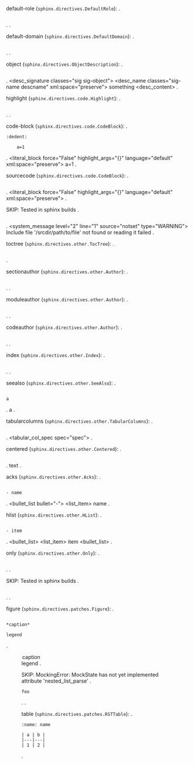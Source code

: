 default-role (`sphinx.directives.DefaultRole`):
.
```{default-role}
```
.
<document source="<src>/index.md">
.

default-domain (`sphinx.directives.DefaultDomain`):
.
```{default-domain} mydomain
```
.
<document source="<src>/index.md">
.

object (`sphinx.directives.ObjectDescription`):
.
```{object} something
```
.
<document source="<src>/index.md">
    <index entries="">
    <desc classes="object" desctype="object" domain="" noindex="False" objtype="object">
        <desc_signature classes="sig sig-object">
            <desc_name classes="sig-name descname" xml:space="preserve">
                something
        <desc_content>
.

highlight (`sphinx.directives.code.Highlight`):
.
```{highlight} something
```
.
<document source="<src>/index.md">
    <highlightlang force="False" lang="something" linenothreshold="9223372036854775807">
.

code-block (`sphinx.directives.code.CodeBlock`):
.
```{code-block}
:dedent:

    a=1
```
.
<document source="<src>/index.md">
    <literal_block force="False" highlight_args="{}" language="default" xml:space="preserve">
        a=1
.

sourcecode (`sphinx.directives.code.CodeBlock`):
.
```{sourcecode}
```
.
<document source="<src>/index.md">
    <literal_block force="False" highlight_args="{}" language="default" xml:space="preserve">
.

SKIP: Tested in sphinx builds
.
```{literalinclude} /path/to/file
```
.
<document source="notset">
    <system_message level="2" line="1" source="notset" type="WARNING">
        <paragraph>
            Include file '/srcdir/path/to/file' not found or reading it failed
.

toctree (`sphinx.directives.other.TocTree`):
.
```{toctree}
```
.
<document source="<src>/index.md">
    <compound classes="toctree-wrapper">
        <toctree caption="True" entries="" glob="False" hidden="False" includefiles="" includehidden="False" maxdepth="-1" numbered="0" parent="index" titlesonly="False">
.

sectionauthor (`sphinx.directives.other.Author`):
.
```{sectionauthor} bob geldof
```
.
<document source="<src>/index.md">
.

moduleauthor (`sphinx.directives.other.Author`):
.
```{moduleauthor} ringo starr
```
.
<document source="<src>/index.md">
.

codeauthor (`sphinx.directives.other.Author`):
.
```{codeauthor} paul mcartney
```
.
<document source="<src>/index.md">
.

index (`sphinx.directives.other.Index`):
.
```{index} something
```
.
<document source="<src>/index.md">
    <index entries="('single',\ 'something',\ 'index-0',\ '',\ None)" inline="False">
    <target ids="index-0">
.

seealso (`sphinx.directives.other.SeeAlso`):
.
```{seealso}

a
```
.
<document source="<src>/index.md">
    <seealso>
        <paragraph>
            a
.

tabularcolumns (`sphinx.directives.other.TabularColumns`):
.
```{tabularcolumns} spec
```
.
<document source="<src>/index.md">
    <tabular_col_spec spec="spec">
.

centered (`sphinx.directives.other.Centered`):
.
```{centered} text
```
.
<document source="<src>/index.md">
    <centered>
        text
.

acks (`sphinx.directives.other.Acks`):
.
```{acks}

- name
```
.
<document source="<src>/index.md">
    <acks>
        <bullet_list bullet="-">
            <list_item>
                <paragraph>
                    name
.

hlist (`sphinx.directives.other.HList`):
.
```{hlist}

- item
```
.
<document source="<src>/index.md">
    <hlist ncolumns="2">
        <hlistcol>
            <bullet_list>
                <list_item>
                    <paragraph>
                        item
        <hlistcol>
            <bullet_list>
.

only (`sphinx.directives.other.Only`):
.
```{only} expr
```
.
<document source="<src>/index.md">
    <only expr="expr">
.

SKIP: Tested in sphinx builds
.
```{include} path/to/include
```
.
<document source="notset">
.

figure (`sphinx.directives.patches.Figure`):
.
```{figure} path/to/figure

*caption*

legend
```
.
<document source="<src>/index.md">
    <figure>
        <image uri="path/to/figure">
        <caption>
            <emphasis>
                caption
        <legend>
            <paragraph>
                legend
.

SKIP: MockingError: MockState has not yet implemented attribute 'nested_list_parse'
.
```{meta}
foo
```
.
<document source="notset">
.

table (`sphinx.directives.patches.RSTTable`):
.
```{table} *title*
:name: name

| a | b |
|---|---|
| 1 | 2 |
```
.
<document source="<src>/index.md">
    <table ids="name" names="name">
        <title>
            <emphasis>
                title
        <tgroup cols="2">
            <colspec colwidth="50">
            <colspec colwidth="50">
            <thead>
                <row>
                    <entry>
                        <paragraph>
                            a
                    <entry>
                        <paragraph>
                            b
            <tbody>
                <row>
                    <entry>
                        <paragraph>
                            1
                    <entry>
                        <paragraph>
                            2
.

table widths auto (`sphinx.directives.patches.RSTTable`):
.
```{table} *title*
:name: name
:widths: auto

| a | b |
|---|---|
| 1 | 2 |
```
.
<document source="<src>/index.md">
    <table classes="colwidths-auto" ids="name" names="name">
        <title>
            <emphasis>
                title
        <tgroup cols="2">
            <colspec colwidth="50">
            <colspec colwidth="50">
            <thead>
                <row>
                    <entry>
                        <paragraph>
                            a
                    <entry>
                        <paragraph>
                            b
            <tbody>
                <row>
                    <entry>
                        <paragraph>
                            1
                    <entry>
                        <paragraph>
                            2
.

table widths grid (`sphinx.directives.patches.RSTTable`):
.
```{table} *title*
:name: name
:widths: grid

| a | b |
|---|---|
| 1 | 2 |
```
.
<document source="<src>/index.md">
    <table classes="colwidths-given" ids="name" names="name">
        <title>
            <emphasis>
                title
        <tgroup cols="2">
            <colspec colwidth="50">
            <colspec colwidth="50">
            <thead>
                <row>
                    <entry>
                        <paragraph>
                            a
                    <entry>
                        <paragraph>
                            b
            <tbody>
                <row>
                    <entry>
                        <paragraph>
                            1
                    <entry>
                        <paragraph>
                            2
.

table widths given (`sphinx.directives.patches.RSTTable`):
.
```{table} *title*
:name: name
:widths: 1 2

| a | b |
|---|---|
| 1 | 2 |
```
.
<document source="<src>/index.md">
    <table classes="colwidths-given" ids="name" names="name">
        <title>
            <emphasis>
                title
        <tgroup cols="2">
            <colspec colwidth="1">
            <colspec colwidth="2">
            <thead>
                <row>
                    <entry>
                        <paragraph>
                            a
                    <entry>
                        <paragraph>
                            b
            <tbody>
                <row>
                    <entry>
                        <paragraph>
                            1
                    <entry>
                        <paragraph>
                            2
.

csv-table (`sphinx.directives.patches.CSVTable`):
.
```{csv-table}

"Albatross", 2.99, "On a stick!"
```
.
<document source="<src>/index.md">
    <table>
        <tgroup cols="3">
            <colspec colwidth="33">
            <colspec colwidth="33">
            <colspec colwidth="33">
            <tbody>
                <row>
                    <entry>
                        <paragraph>
                            Albatross
                    <entry>
                        <paragraph>
                            2.99
                    <entry>
                        <paragraph>
                            On a stick!
.

list-table (`sphinx.directives.patches.ListTable`):
.
```{list-table}

* - item
```
.
<document source="<src>/index.md">
    <table>
        <tgroup cols="1">
            <colspec colwidth="100">
            <tbody>
                <row>
                    <entry>
                        <paragraph>
                            item
.

code (`sphinx.directives.patches.Code`):
.
```{code} python

a
```
.
<document source="<src>/index.md">
    <literal_block force="False" highlight_args="{}" language="python" xml:space="preserve">
        a
.

math (`sphinx.directives.patches.MathDirective`):
.
```{math}
```
.
<document source="<src>/index.md">
    <math_block docname="index" label="True" nowrap="False" number="True" xml:space="preserve">
.

deprecated (`sphinx.domains.changeset.VersionChange`):
.
```{deprecated} 0.3
```
.
<document source="<src>/index.md">
    <versionmodified type="deprecated" version="0.3">
        <paragraph translatable="False">
            <inline classes="versionmodified deprecated">
                Deprecated since version 0.3.
.

versionadded (`sphinx.domains.changeset.VersionChange`):
.
```{versionadded} 0.2
```
.
<document source="<src>/index.md">
    <versionmodified type="versionadded" version="0.2">
        <paragraph translatable="False">
            <inline classes="versionmodified added">
                New in version 0.2.
.

versionchanged (`sphinx.domains.changeset.VersionChange`):
.
```{versionchanged} 0.1
```
.
<document source="<src>/index.md">
    <versionmodified type="versionchanged" version="0.1">
        <paragraph translatable="False">
            <inline classes="versionmodified changed">
                Changed in version 0.1.
.

glossary (`sphinx.domains.std.Glossary`):
.
```{glossary}

term 1 : A
term 2 : B
    Definition of both terms.
```
.
<document source="<src>/index.md">
    <glossary>
        <definition_list classes="glossary">
            <definition_list_item>
                <term ids="term-term-1">
                    term 1
                    <index entries="('single',\ 'term\ 1',\ 'term-term-1',\ 'main',\ 'A')">
                <term ids="term-term-2">
                    term 2
                    <index entries="('single',\ 'term\ 2',\ 'term-term-2',\ 'main',\ 'B')">
                <definition>
                    <paragraph>
                        Definition of both terms.
.

SPHINX4-SKIP productionlist (`sphinx.domains.std.ProductionList`):
.
```{productionlist} try_stmt: try1_stmt | try2_stmt
```
.
<document source="<src>/index.md">
    <productionlist>
        <production ids="grammar-token-try_stmt" tokenname="try_stmt" xml:space="preserve">
             try1_stmt | try2_stmt
.

cmdoption (`sphinx.domains.std.Cmdoption`):
.
```{cmdoption} a
```
.
<document source="<src>/index.md">
    <index entries="('pair',\ 'command\ line\ option;\ a',\ 'cmdoption-arg-a',\ '',\ None)">
    <desc classes="std cmdoption" desctype="cmdoption" domain="std" noindex="False" objtype="cmdoption">
        <desc_signature allnames="a" classes="sig sig-object" ids="cmdoption-arg-a">
            <desc_name classes="sig-name descname" xml:space="preserve">
                a
            <desc_addname classes="sig-prename descclassname" xml:space="preserve">
        <desc_content>
.

rst:directive (`sphinx.domains.rst.ReSTDirective`):
.
```{rst:directive} a
```
.
<document source="<src>/index.md">
    <index entries="('single',\ 'a\ (directive)',\ 'directive-a',\ '',\ None)">
    <desc classes="rst directive" desctype="directive" domain="rst" noindex="False" objtype="directive">
        <desc_signature classes="sig sig-object" ids="directive-a">
            <desc_name classes="sig-name descname" xml:space="preserve">
                .. a::
        <desc_content>
.

SPHINX4-SKIP rst:directive:option (`sphinx.domains.rst.ReSTDirectiveOption`):
.
```{rst:directive:option} a
```
.
<document source="<src>/index.md">
    <index entries="('single',\ ':a:\ (directive\ option)',\ 'directive-option-a',\ '',\ 'A')">
    <desc classes="rst directive:option" desctype="directive:option" domain="rst" noindex="False" objtype="directive:option">
        <desc_signature classes="sig sig-object" ids="directive-option-a">
            <desc_name classes="sig-name descname" xml:space="preserve">
                :a:
        <desc_content>
.
